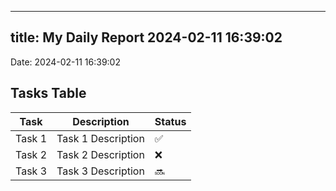
---
title: My Daily Report 2024-02-11 16:39:02
---

Date: 2024-02-11 16:39:02

## Tasks Table

| Task | Description | Status |
|------|-------------|--------|
| Task 1 | Task 1 Description | ✅ |
| Task 2 | Task 2 Description | ❌ |
| Task 3 | Task 3 Description | 🔜 |
